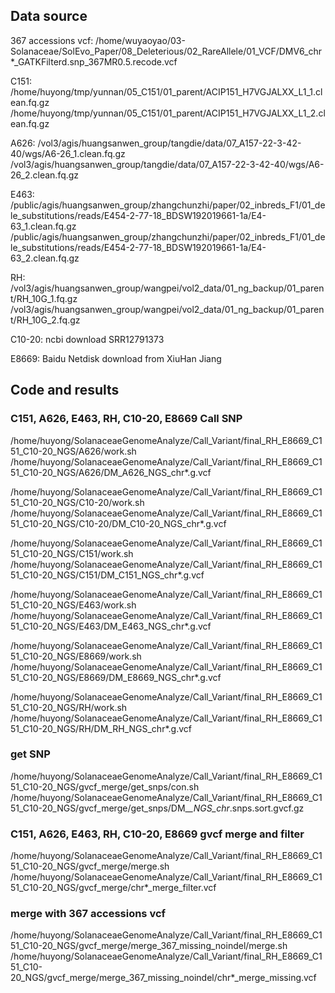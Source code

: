 ## Data source
367 accessions vcf: 
/home/wuyaoyao/03-Solanaceae/SolEvo_Paper/08_Deleterious/02_RareAllele/01_VCF/DMV6_chr*_GATKFilterd.snp_367MR0.5.recode.vcf

C151: 
/home/huyong/tmp/yunnan/05_C151/01_parent/ACIP151_H7VGJALXX_L1_1.clean.fq.gz
/home/huyong/tmp/yunnan/05_C151/01_parent/ACIP151_H7VGJALXX_L1_2.clean.fq.gz

A626: 
/vol3/agis/huangsanwen_group/tangdie/data/07_A157-22-3-42-40/wgs/A6-26_1.clean.fq.gz
/vol3/agis/huangsanwen_group/tangdie/data/07_A157-22-3-42-40/wgs/A6-26_2.clean.fq.gz

E463: 
/public/agis/huangsanwen_group/zhangchunzhi/paper/02_inbreds_F1/01_dele_substitutions/reads/E454-2-77-18_BDSW192019661-1a/E4-63_1.clean.fq.gz
/public/agis/huangsanwen_group/zhangchunzhi/paper/02_inbreds_F1/01_dele_substitutions/reads/E454-2-77-18_BDSW192019661-1a/E4-63_2.clean.fq.gz

RH: 
/vol3/agis/huangsanwen_group/wangpei/vol2_data/01_ng_backup/01_parent/RH_10G_1.fq.gz
/vol3/agis/huangsanwen_group/wangpei/vol2_data/01_ng_backup/01_parent/RH_10G_2.fq.gz

C10-20: 
ncbi download SRR12791373

E8669: 
Baidu Netdisk download from XiuHan Jiang




## Code and results
### C151, A626, E463, RH, C10-20, E8669 Call SNP
/home/huyong/SolanaceaeGenomeAnalyze/Call_Variant/final_RH_E8669_C151_C10-20_NGS/A626/work.sh
/home/huyong/SolanaceaeGenomeAnalyze/Call_Variant/final_RH_E8669_C151_C10-20_NGS/A626/DM_A626_NGS_chr*.g.vcf

/home/huyong/SolanaceaeGenomeAnalyze/Call_Variant/final_RH_E8669_C151_C10-20_NGS/C10-20/work.sh
/home/huyong/SolanaceaeGenomeAnalyze/Call_Variant/final_RH_E8669_C151_C10-20_NGS/C10-20/DM_C10-20_NGS_chr*.g.vcf

/home/huyong/SolanaceaeGenomeAnalyze/Call_Variant/final_RH_E8669_C151_C10-20_NGS/C151/work.sh
/home/huyong/SolanaceaeGenomeAnalyze/Call_Variant/final_RH_E8669_C151_C10-20_NGS/C151/DM_C151_NGS_chr*.g.vcf

/home/huyong/SolanaceaeGenomeAnalyze/Call_Variant/final_RH_E8669_C151_C10-20_NGS/E463/work.sh
/home/huyong/SolanaceaeGenomeAnalyze/Call_Variant/final_RH_E8669_C151_C10-20_NGS/E463/DM_E463_NGS_chr*.g.vcf

/home/huyong/SolanaceaeGenomeAnalyze/Call_Variant/final_RH_E8669_C151_C10-20_NGS/E8669/work.sh
/home/huyong/SolanaceaeGenomeAnalyze/Call_Variant/final_RH_E8669_C151_C10-20_NGS/E8669/DM_E8669_NGS_chr*.g.vcf

/home/huyong/SolanaceaeGenomeAnalyze/Call_Variant/final_RH_E8669_C151_C10-20_NGS/RH/work.sh
/home/huyong/SolanaceaeGenomeAnalyze/Call_Variant/final_RH_E8669_C151_C10-20_NGS/RH/DM_RH_NGS_chr*.g.vcf


### get SNP
/home/huyong/SolanaceaeGenomeAnalyze/Call_Variant/final_RH_E8669_C151_C10-20_NGS/gvcf_merge/get_snps/con.sh
/home/huyong/SolanaceaeGenomeAnalyze/Call_Variant/final_RH_E8669_C151_C10-20_NGS/gvcf_merge/get_snps/DM_*_NGS_chr*.snps.sort.gvcf.gz


### C151, A626, E463, RH, C10-20, E8669 gvcf merge and filter
/home/huyong/SolanaceaeGenomeAnalyze/Call_Variant/final_RH_E8669_C151_C10-20_NGS/gvcf_merge/merge.sh
/home/huyong/SolanaceaeGenomeAnalyze/Call_Variant/final_RH_E8669_C151_C10-20_NGS/gvcf_merge/chr*_merge_filter.vcf


### merge with 367 accessions vcf
/home/huyong/SolanaceaeGenomeAnalyze/Call_Variant/final_RH_E8669_C151_C10-20_NGS/gvcf_merge/merge_367_missing_noindel/merge.sh
/home/huyong/SolanaceaeGenomeAnalyze/Call_Variant/final_RH_E8669_C151_C10-20_NGS/gvcf_merge/merge_367_missing_noindel/chr*_merge_missing.vcf

